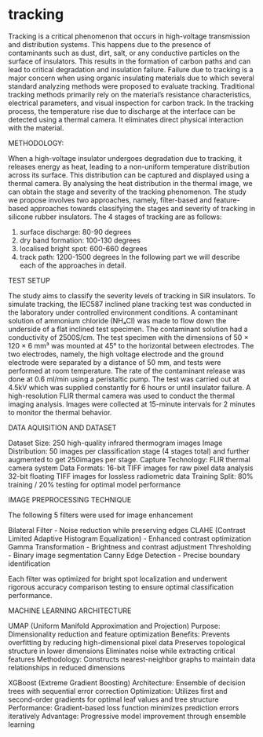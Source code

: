 # tracking
Tracking is a critical phenomenon that occurs in high-voltage transmission and distribution systems. This happens due to the presence of contaminants such as dust, dirt, salt, or any conductive particles on the surface of insulators. This results in the formation of carbon paths and can lead to critical degradation and insulation failure. Failure due to tracking is a major concern when using organic insulating materials due to which several standard analyzing methods were proposed to evaluate tracking. Traditional tracking methods primarily rely on the material’s resistance characteristics, electrical parameters, and visual inspection for carbon track. In the tracking process, the temperature rise due to discharge at the interface can be detected using a thermal camera. It eliminates direct physical interaction with the material.

METHODOLOGY:

When a high-voltage insulator undergoes degradation due to tracking, it releases energy as heat, leading to a non-uniform temperature distribution across its surface. This distribution can be captured and displayed using a thermal camera. By analysing the heat distribution in the thermal image, we can obtain the stage and severity of the tracking phenomenon. The study we propose involves two approaches, namely, filter-based and feature-based approaches towards classifying the stages and severity of tracking in silicone rubber insulators. The 4 stages of tracking are as follows:
1. surface discharge: 80-90 degrees
2. dry band formation: 100-130 degrees
3. localised bright spot: 600-660 degrees
4. track path: 1200-1500  degrees
In the following part we will describe each of the approaches in detail.


TEST SETUP

The study aims to classify the severity levels of tracking in SiR insulators. To simulate tracking, the IEC587 inclined plane tracking test was conducted in the laboratory under controlled environment conditions. A contaminant solution of ammonium chloride (NH₄Cl) was made to flow down the underside of a flat inclined test specimen. The contaminant solution had a conductivity of 2500S/cm.  The test specimen with the dimensions of 50 × 120 × 6 mm³ was mounted at 45° to the horizontal between electrodes. The two electrodes, namely, the high voltage electrode and the ground electrode were separated by a distance of 50 mm, and tests were performed at room temperature. The rate of the contaminant release was done at 0.6 ml/min using a peristaltic pump. The test was carried out at 4.5kV which was supplied constantly for 6 hours or until insulator failure.
A high-resolution FLIR thermal camera was used to conduct the thermal imaging analysis. Images were collected at 15-minute intervals for 2 minutes to monitor the thermal behavior.

DATA AQUISITION AND DATASET 

Dataset Size: 250 high-quality infrared thermogram images
Image Distribution: 50 images per classification stage (4 stages total) and further augmented to get 250images per stage.
Capture Technology: FLIR thermal camera system
Data Formats:
16-bit TIFF images for raw pixel data analysis
32-bit floating TIFF images for lossless radiometric data
Training Split: 80% training / 20% testing for optimal model performance

IMAGE PREPROCESSING TECHNIQUE

The following 5 filters were used for image enhancement 

Bilateral Filter - Noise reduction while preserving edges
CLAHE (Contrast Limited Adaptive Histogram Equalization) - Enhanced contrast optimization
Gamma Transformation - Brightness and contrast adjustment
Thresholding - Binary image segmentation
Canny Edge Detection - Precise boundary identification

Each filter was optimized for bright spot localization and underwent rigorous accuracy comparison testing to ensure optimal classification performance.

MACHINE LEARNING ARCHITECTURE

UMAP (Uniform Manifold Approximation and Projection)
Purpose: Dimensionality reduction and feature optimization
Benefits:
Prevents overfitting by reducing high-dimensional pixel data
Preserves topological structure in lower dimensions
Eliminates noise while extracting critical features
Methodology: Constructs nearest-neighbor graphs to maintain data relationships in reduced dimensions

XGBoost (Extreme Gradient Boosting)
Architecture: Ensemble of decision trees with sequential error correction
Optimization: Utilizes first and second-order gradients for optimal leaf values and tree structure
Performance: Gradient-based loss function minimizes prediction errors iteratively
Advantage: Progressive model improvement through ensemble learning


